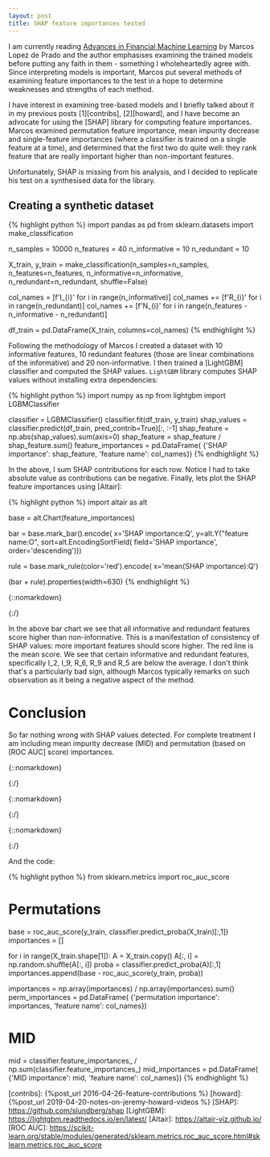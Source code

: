 ```yaml
---
layout: post
title: SHAP feature importances tested
---
```


I am currently reading [Advances in Financial Machine Learning] by Marcos Lopez
de Prado and the author emphasises examining the trained models before putting
any faith in them - something I wholeheartedly agree with. Since interpreting
models is important, Marcos put several methods of examining feature
importances to the test in a hope to determine weaknesses and strengths of
each method.

I have interest in examining tree-based models and I briefly talked about it in
my previous posts [1][contribs], [2][howard], and I have become an advocate for
using the [SHAP] library for computing feature importances. Marcos examined
permutation feature importance, mean impurity decrease and single-feature
importances (where a classifier is trained on a single feature at a time), and
determined that the first two do quite well: they rank feature that are really
important higher than non-important features.

Unfortunately, SHAP is missing from his analysis, and I decided to replicate
his test on a synthesised data for the library.

## Creating a synthetic dataset

{% highlight python %}
import pandas as pd
from sklearn.datasets import make_classification

n_samples = 10000
n_features = 40
n_informative = 10
n_redundant = 10

X_train, y_train = make_classification(n_samples=n_samples,
                                       n_features=n_features,
                                       n_informative=n_informative,
                                       n_redundant=n_redundant,
                                       shuffle=False)

col_names = [f'I_{i}' for i in range(n_informative)]
col_names += [f'R_{i}' for i in range(n_redundant)]
col_names += [f'N_{i}' for i in range(n_features - n_informative - n_redundant)]

df_train = pd.DataFrame(X_train, columns=col_names)
{% endhighlight %}


Following the methodology of Marcos I created a dataset with 10 informative
features, 10 redundant features (those are linear combinations of the
informative) and 20 non-informative. I then trained a [LightGBM] classifier and
computed the SHAP values. `LightGBM` library computes SHAP values without
installing extra dependencies:

{% highlight python %}
import numpy as np
from lightgbm import LGBMClassifier

classifier = LGBMClassifier()
classifier.fit(df_train, y_train)
shap_values = classifier.predict(df_train, pred_contrib=True)[:, :-1]
shap_feature = np.abs(shap_values).sum(axis=0)
shap_feature = shap_feature / shap_feature.sum()
feature_importances = pd.DataFrame(
    {'SHAP importance': shap_feature, 'feature name': col_names})
{% endhighlight %}

In the above, I sum SHAP contributions for each row. Notice I had to take
absolute value as contributions can be negative. Finally, lets plot the SHAP
feature importances using [Altair]:


{% highlight python %}
import altair as alt

base = alt.Chart(feature_importances)

bar = base.mark_bar().encode(
    x='SHAP importance:Q',
    y=alt.Y("feature name:O",
            sort=alt.EncodingSortField(
                     field='SHAP importance',
                     order='descending')))

rule = base.mark_rule(color='red').encode(
    x='mean(SHAP importance):Q')

(bar + rule).properties(width=630)
{% endhighlight %}


{::nomarkdown}<div id="shap"></div>{:/}

In the above bar chart we see that all informative and redundant features score
higher than non-informative. This is a manifestation of consistency of SHAP
values: more important features should score higher. The red line is the mean
score. We see that certain informative and redundant features, specifically
I_2, I_9, R_6, R_9 and R_5 are below the average. I don't think that's a
particularly bad sign, although Marcos typically remarks on such observation as
it being a negative aspect of the method.

# Conclusion

So far nothing wrong with SHAP values detected. For complete treatment I am including
mean impurity decrease (MID) and permutation (based on [ROC AUC] score) importances.

{::nomarkdown}<div id="mid"></div>{:/}

{::nomarkdown}<div id="perm"></div>{:/}

{::nomarkdown}
<script type="text/javascript">
  var shapSpec = {
    "config": {"view": {"width": 400, "height": 300}, "mark": {"tooltip": null}},
    "layer": [
      {
        "data": {"name": "data-f0d4c35e1a222bc486d13c576f7d6ba1"},
        "mark": "bar",
        "encoding": {
          "x": {"type": "quantitative", "field": "SHAP importance"},
          "y": {
            "type": "ordinal",
            "field": "feature name",
            "sort": {"field": "SHAP importance", "order": "descending"}
          }
        }
      },
      {
        "data": {"name": "data-f0d4c35e1a222bc486d13c576f7d6ba1"},
        "mark": {"type": "rule", "color": "red"},
        "encoding": {
          "x": {
            "type": "quantitative",
            "aggregate": "mean",
            "field": "SHAP importance"
          }
        }
      }
    ],
    "width": 630,
    "$schema": "https://vega.github.io/schema/vega-lite/v3.2.1.json",
    "datasets": {
      "data-f0d4c35e1a222bc486d13c576f7d6ba1": [
        {"SHAP importance": 0.1861217801938816, "feature name": "I_0"},
        {"SHAP importance": 0.042039585809688355, "feature name": "I_1"},
        {"SHAP importance": 0.01811474991082647, "feature name": "I_2"},
        {"SHAP importance": 0.048956041669445165, "feature name": "I_3"},
        {"SHAP importance": 0.028914740802112964, "feature name": "I_4"},
        {"SHAP importance": 0.03299789588820446, "feature name": "I_5"},
        {"SHAP importance": 0.028545032046634358, "feature name": "I_6"},
        {"SHAP importance": 0.03162925071581949, "feature name": "I_7"},
        {"SHAP importance": 0.04304368048591059, "feature name": "I_8"},
        {"SHAP importance": 0.01612365109217281, "feature name": "I_9"},
        {"SHAP importance": 0.02997159605765381, "feature name": "R_0"},
        {"SHAP importance": 0.02383557891666086, "feature name": "R_1"},
        {"SHAP importance": 0.10563188530463495, "feature name": "R_2"},
        {"SHAP importance": 0.14776220473602555, "feature name": "R_3"},
        {"SHAP importance": 0.031178394927841215, "feature name": "R_4"},
        {"SHAP importance": 0.007653437248407346, "feature name": "R_5"},
        {"SHAP importance": 0.015742857807342307, "feature name": "R_6"},
        {"SHAP importance": 0.06333297332452649, "feature name": "R_7"},
        {"SHAP importance": 0.03082321661125894, "feature name": "R_8"},
        {"SHAP importance": 0.011818107387418996, "feature name": "R_9"},
        {"SHAP importance": 0.0010602026154060739, "feature name": "N_0"},
        {"SHAP importance": 0.004361876064579154, "feature name": "N_1"},
        {"SHAP importance": 0.0024498550052693955, "feature name": "N_2"},
        {"SHAP importance": 0.003326819017801216, "feature name": "N_3"},
        {"SHAP importance": 0.002710459928353178, "feature name": "N_4"},
        {"SHAP importance": 0.0027741462698448152, "feature name": "N_5"},
        {"SHAP importance": 0.004711120226047194, "feature name": "N_6"},
        {"SHAP importance": 0.0035981613214511256, "feature name": "N_7"},
        {"SHAP importance": 0.0027267612726391264, "feature name": "N_8"},
        {"SHAP importance": 0.0026501310989316368, "feature name": "N_9"},
        {"SHAP importance": 0.0018550761552829887, "feature name": "N_10"},
        {"SHAP importance": 0.002013281997124515, "feature name": "N_11"},
        {"SHAP importance": 0.0011694100628915722, "feature name": "N_12"},
        {"SHAP importance": 0.0037487927617326318, "feature name": "N_13"},
        {"SHAP importance": 0.0016385902961120263, "feature name": "N_14"},
        {"SHAP importance": 0.0011838501962640976, "feature name": "N_15"},
        {"SHAP importance": 0.004391175164050959, "feature name": "N_16"},
        {"SHAP importance": 0.005313458192549006, "feature name": "N_17"},
        {"SHAP importance": 0.001288294255020786, "feature name": "N_18"},
        {"SHAP importance": 0.0027918771621816187, "feature name": "N_19"}
      ]
    }
  };

  var midSpec = {
    "config": {"view": {"width": 400, "height": 300}, "mark": {"tooltip": null}},
    "layer": [
      {
        "data": {"name": "data-7e5a5bedcf03518b86b79e94a2da7163"},
        "mark": "bar",
        "encoding": {
          "x": {"type": "quantitative", "field": "MID importance"},
          "y": {
            "type": "ordinal",
            "field": "feature name",
            "sort": {"field": "MID importance", "order": "descending"}
          }
        }
      },
      {
        "data": {"name": "data-7e5a5bedcf03518b86b79e94a2da7163"},
        "mark": {"type": "rule", "color": "red"},
        "encoding": {
          "x": {
            "type": "quantitative",
            "aggregate": "mean",
            "field": "MID importance"
          }
        }
      }
    ],
    "width": 630,
    "$schema": "https://vega.github.io/schema/vega-lite/v3.2.1.json",
    "datasets": {
      "data-7e5a5bedcf03518b86b79e94a2da7163": [
        {"MID importance": 0.07866666666666666, "feature name": "I_0"},
        {"MID importance": 0.037333333333333336, "feature name": "I_1"},
        {"MID importance": 0.03266666666666666, "feature name": "I_2"},
        {"MID importance": 0.041666666666666664, "feature name": "I_3"},
        {"MID importance": 0.033, "feature name": "I_4"},
        {"MID importance": 0.07, "feature name": "I_5"},
        {"MID importance": 0.039, "feature name": "I_6"},
        {"MID importance": 0.06433333333333334, "feature name": "I_7"},
        {"MID importance": 0.043, "feature name": "I_8"},
        {"MID importance": 0.027, "feature name": "I_9"},
        {"MID importance": 0.043333333333333335, "feature name": "R_0"},
        {"MID importance": 0.033666666666666664, "feature name": "R_1"},
        {"MID importance": 0.07266666666666667, "feature name": "R_2"},
        {"MID importance": 0.063, "feature name": "R_3"},
        {"MID importance": 0.036333333333333336, "feature name": "R_4"},
        {"MID importance": 0.021, "feature name": "R_5"},
        {"MID importance": 0.022, "feature name": "R_6"},
        {"MID importance": 0.05433333333333333, "feature name": "R_7"},
        {"MID importance": 0.04, "feature name": "R_8"},
        {"MID importance": 0.019333333333333334, "feature name": "R_9"},
        {"MID importance": 0.004, "feature name": "N_0"},
        {"MID importance": 0.01, "feature name": "N_1"},
        {"MID importance": 0.009333333333333334, "feature name": "N_2"},
        {"MID importance": 0.007666666666666666, "feature name": "N_3"},
        {"MID importance": 0.006, "feature name": "N_4"},
        {"MID importance": 0.004, "feature name": "N_5"},
        {"MID importance": 0.005666666666666667, "feature name": "N_6"},
        {"MID importance": 0.008666666666666666, "feature name": "N_7"},
        {"MID importance": 0.005666666666666667, "feature name": "N_8"},
        {"MID importance": 0.008, "feature name": "N_9"},
        {"MID importance": 0.006333333333333333, "feature name": "N_10"},
        {"MID importance": 0.006333333333333333, "feature name": "N_11"},
        {"MID importance": 0.0033333333333333335, "feature name": "N_12"},
        {"MID importance": 0.008, "feature name": "N_13"},
        {"MID importance": 0.0036666666666666666, "feature name": "N_14"},
        {"MID importance": 0.004333333333333333, "feature name": "N_15"},
        {"MID importance": 0.008, "feature name": "N_16"},
        {"MID importance": 0.007, "feature name": "N_17"},
        {"MID importance": 0.0036666666666666666, "feature name": "N_18"},
        {"MID importance": 0.008, "feature name": "N_19"}
      ]
    }
  };

  var permSpec = {
    "config": {"view": {"width": 400, "height": 300}, "mark": {"tooltip": null}},
    "layer": [
      {
        "data": {"name": "data-9b3180fe40192033ad5782ba7c6699a0"},
        "mark": "bar",
        "encoding": {
          "x": {"type": "quantitative", "field": "permutation importance"},
          "y": {
            "type": "ordinal",
            "field": "feature name",
            "sort": {"field": "permutation importance", "order": "descending"}
          }
        }
      },
      {
        "data": {"name": "data-9b3180fe40192033ad5782ba7c6699a0"},
        "mark": {"type": "rule", "color": "red"},
        "encoding": {
          "x": {
            "type": "quantitative",
            "aggregate": "mean",
            "field": "permutation importance"
          }
        }
      }
    ],
    "width": 630,
    "$schema": "https://vega.github.io/schema/vega-lite/v3.2.1.json",
    "datasets": {
      "data-9b3180fe40192033ad5782ba7c6699a0": [
        {"permutation importance": 0.5294478589227452, "feature name": "I_0"},
        {"permutation importance": 0.013132171812124697, "feature name": "I_1"},
        {"permutation importance": 0.007984126708748306, "feature name": "I_2"},
        {"permutation importance": 0.011593602106699154, "feature name": "I_3"},
        {"permutation importance": 0.015592057145309436, "feature name": "I_4"},
        {"permutation importance": 0.03408776512934483, "feature name": "I_5"},
        {"permutation importance": 0.006839102132722428, "feature name": "I_6"},
        {"permutation importance": 0.023718627102749974, "feature name": "I_7"},
        {"permutation importance": 0.013744860401050815, "feature name": "I_8"},
        {"permutation importance": 0.005186395208793541, "feature name": "I_9"},
        {"permutation importance": 0.011979842454114556, "feature name": "R_0"},
        {"permutation importance": 0.00862694752335934, "feature name": "R_1"},
        {"permutation importance": 0.09695545817875346, "feature name": "R_2"},
        {"permutation importance": 0.053770500185815445, "feature name": "R_3"},
        {"permutation importance": 0.010501537200058845, "feature name": "R_4"},
        {"permutation importance": 0.005282270472336333, "feature name": "R_5"},
        {"permutation importance": 0.005924178189199339, "feature name": "R_6"},
        {"permutation importance": 0.030386066858843246, "feature name": "R_7"},
        {"permutation importance": 0.011274017894889729, "feature name": "R_8"},
        {"permutation importance": 0.005241181073675121, "feature name": "R_9"},
        {"permutation importance": 0.004108939866121612, "feature name": "N_0"},
        {"permutation importance": 0.006039228505450724, "feature name": "N_1"},
        {"permutation importance": 0.004868637192480108, "feature name": "N_2"},
        {"permutation importance": 0.005513284202587206, "feature name": "N_3"},
        {"permutation importance": 0.004409349025222529, "feature name": "N_4"},
        {"permutation importance": 0.00460657813879635, "feature name": "N_5"},
        {"permutation importance": 0.0067432268691795675, "feature name": "N_6"},
        {"permutation importance": 0.005855695858097302, "feature name": "N_7"},
        {"permutation importance": 0.00454357439418248, "feature name": "N_8"},
        {"permutation importance": 0.004570054228875282, "feature name": "N_9"},
        {"permutation importance": 0.004499745702277179, "feature name": "N_10"},
        {"permutation importance": 0.005140740321392138, "feature name": "N_11"},
        {"permutation importance": 0.00432534403240403, "feature name": "N_12"},
        {"permutation importance": 0.005552547405752376, "feature name": "N_13"},
        {"permutation importance": 0.0043070820774435, "feature name": "N_14"},
        {"permutation importance": 0.00406419807646829, "feature name": "N_15"},
        {"permutation importance": 0.005506892518351004, "feature name": "N_16"},
        {"permutation importance": 0.0048202430118346636, "feature name": "N_17"},
        {"permutation importance": 0.004244078332829616, "feature name": "N_18"},
        {"permutation importance": 0.005011993538920353, "feature name": "N_19"}
      ]
    }
  };

  vegaEmbed('#shap', shapSpec);
  vegaEmbed('#mid', midSpec);
  vegaEmbed('#perm', permSpec);
</script>
{:/}

And the code:

{% highlight python %}
from sklearn.metrics import roc_auc_score

# Permutations

base = roc_auc_score(y_train, classifier.predict_proba(X_train)[:,1])
importances = []

for i in range(X_train.shape[1]):
    A = X_train.copy()
    A[:, i] = np.random.shuffle(A[:, i])
    proba = classifier.predict_proba(A)[:,1]
    importances.append(base - roc_auc_score(y_train, proba))

importances = np.array(importances) / np.array(importances).sum()
perm_importances = pd.DataFrame(
    {'permutation importance': importances, 'feature name': col_names})

# MID

mid = classifier.feature_importances_ / np.sum(classifier.feature_importances_)
mid_importances = pd.DataFrame(
    {'MID importance': mid, 'feature name': col_names})
{% endhighlight %}

[Advances in Financial Machine Learning]: https://www.amazon.co.uk/Advances-Financial-Machine-Learning-Marcos/dp/1119482089

[contribs]: {%post_url 2016-04-26-feature-contributions %}
[howard]: {%post_url 2019-04-20-notes-on-jeremy-howard-videos %}
[SHAP]: https://github.com/slundberg/shap
[LightGBM]: https://lightgbm.readthedocs.io/en/latest/
[Altair]: https://altair-viz.github.io/
[ROC AUC]: https://scikit-learn.org/stable/modules/generated/sklearn.metrics.roc_auc_score.html#sklearn.metrics.roc_auc_score
